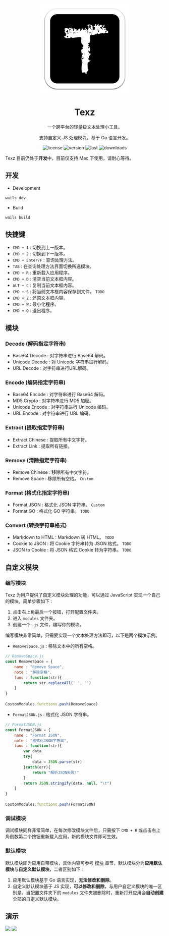 <div align="center">
  <p>
    <img width="284" src="./build/appicon.png">
  </p>
  <h1><strong>Texz</strong></h1>
  <p>一个跨平台的轻量级文本处理小工具。</p>
  <p>支持自定义 JS 处理模块，基于 Go 语言开发。</p>
</div>



<div align="center">

![license](https://img.shields.io/github/license/priatexyf/texz?style=for-the-badge)
![version](https://img.shields.io/github/package-json/v/priatexyf/texz?filename=frontend%2Fpackage.json&style=for-the-badge)
![last](https://img.shields.io/github/last-commit/priatexyf/texz?style=for-the-badge)
![downloads](https://img.shields.io/github/downloads/priatexyf/texz/total?style=for-the-badge)
</div>

Texz 目前仍处于**开发**中，目前仅支持 Mac 下使用，请耐心等待。

## 开发

* Development

```bash
wails dev
```

* Build

```bash
wails build
```

## 快捷键

* `CMD + 1` : 切换到上一版本。
* `CMD + 2` : 切换到下一版本。
* `CMD + Enter/F` : 查询处理方法。
* `TAB` : 在查询处理方法界面切换所选模块。
* `CMD + R` : 重新载入应用程序。
* `CMD + D` : 清空当前文本框内容。
* `ALT + C` : 复制当前文本框内容。
* `CMD + S` : 将当前文本框内容保存到文件。 `TODO`
* `CMD + Z` : 还原文本框内容。
* `CMD + W` : 最小化程序。
* `CMD + Q` : 退出程序。


## 模块

### Decode (解码指定字符串)

* Base64 Decode : 对字符串进行 Base64 解码。
* Unicode Decode : 对 Unicode 字符串进行解码。
* URL Decode : 对字符串进行URL解码。

### Encode (编码指定字符串)

* Base64 Encode : 对字符串进行 Base64 解码。
* MD5 Crypto : 对字符串进行 MD5 加密。
* Unicode Encode : 对字符串进行 Unicode 编码。
* URL Encode : 对字符串进行 URL 编码。

### Extract (提取指定字符串)

* Extract Chinese : 提取所有中文字符。
* Extract Link : 提取所有链接。

### Remove (清除指定字符串)

* Remove Chinese : 移除所有中文字符。
* Remove Space : 移除所有空格。 `Custom`

### Format (格式化指定字符串)

* Format JSON : 格式化 JSON 字符串。 `Custom`
* Format GO : 格式化 GO 字符串。 `TODO`

### Convert (转换字符串格式)

* Markdown to HTML : Markdown 转 HTML。 `TODO`
* Cookie to JSON : 将 Cookie 字符串转为 JSON 格式。 `TODO`
* JSON to Cookie : 将 JSON 格式 Cookie 转为字符串。 `TODO`

## 自定义模块

### 编写模块

Texz 为用户提供了自定义模块处理的功能，可以通过 JavaScript 实现一个自己的模块。简单步骤如下 :

1. 点击右上角最后一个按钮，打开配置文件夹。
2. 进入 `modules` 文件夹。
3. 创建一个 `.js` 文件，编写你的模块。

编写模块非常简单，只需要实现一个文本处理方法即可，以下是两个模块示例。

* `RemoveSpace.js` : 移除文本中的所有空格。

```js
// RemoveSpace.js
const RemoveSpace = {
	name : "Remove Space",
	note : "移除空格",
	func : function(str){
		return str.replaceAll(' ', '')
	}
}

CostomModules.functions.push(RemoveSpace)
```

* `FormatJSON.js` : 格式化 JSON 字符串。

```js
// FormatJSON.js
const FormatJSON = {
	name : "Format JSON",
	note : "格式化JSON字符串",
	func : function(str){
		var data
		try{
			data = JSON.parse(str)
		}catch(err){
			return "解析JSON失败!"
		}
		return JSON.stringify(data, null, "\t")
	}
}

CostomModules.functions.push(FormatJSON)
```

### 调试模块

调试模块同样非常简单，在每次修改模块文件后，只需按下 `CMD + R` 或点击右上角倒数第二个按钮重新载入应用，新的模块文件即可生效。

### 默认模块

默认模块即为应用自带模块，具体内容可参考 [模块](#模块) 章节，默认模块分为**应用默认模块**与**自定义默认模块**，二者区别如下 :

1. 应用默认模块基于 Go 语言实现，**无法修改和删除**。
2. 自定义默认模块基于 JS 实现，**可以修改和删除**，与用户自定义模块的唯一区别是，当配置文件夹下的 `modules` 文件夹被删除时，重新打开应用会**自动创建**全部的自定义默认模块。

## 演示

![](https://i.imgur.com/Iefagkt.png)
![](https://i.imgur.com/Im4yjEy.png)

